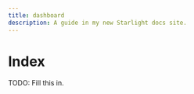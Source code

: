 ```yaml
---
title: dashboard
description: A guide in my new Starlight docs site.
---
```

# Index

TODO: Fill this in.

